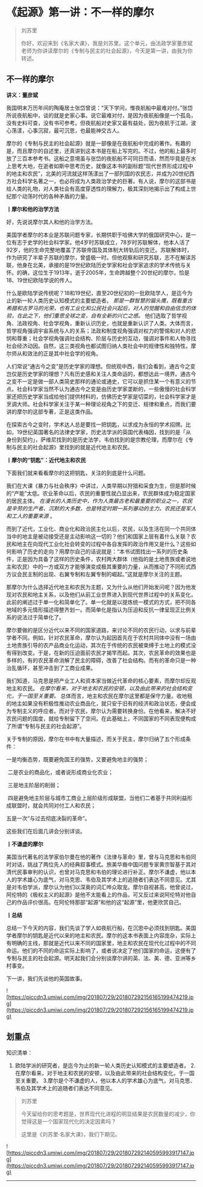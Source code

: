 # 《起源》第一讲：不一样的摩尔

> 刘苏里
> 
> 你好，欢迎来到《名家大课》，我是刘苏里。这个单元，由法政学家董彦斌老师为你讲读摩尔的《专制与民主的社会起源》，今天是第一讲，由我为你转述。

## 不一样的摩尔

 **讲义：董彦斌**

我国明末万历年间的陶庵居士张岱曾说：“天下学问，惟夜航船中最难对付。”张岱所说夜航船中，谈的就是史家心事。说它最难对付，是因为夜航船像是一个孤岛，没有史料可查，没有书可参考。但夜航船对史家又最有益处，因为夜航于江湖，波心荡漾，心事沉寂，最可沉思，也最能神交古人。

摩尔的《专制与民主的社会起源》就是一部像是在夜航船中完成的著作。有趣的是，而且摩尔的自述里，还真讲到这本书是在船上写完的。不过，他的船上最多时放了三百本参考书。这船之意境虽与张岱的夜航船不可同日而语，然而毕竟是在水上思考大地，在逝者如斯中思考历史，就像这本书的副标题“现代世界形成过程中的地主和农民”，北美的河流就这样荡漾出了一部列国的农民志，并成为20世纪西方社会科学名著之一，也必将成为人类政治学史的巨著。有人说，摩尔的这部书是给人类的礼物，对人类社会有高度穿透性的理解力，极其深刻地揭示出了构成上世纪那个动荡时代的各种矛盾的力量。

 **丨摩尔和他的治学方法**

好，先说说摩尔其人和他的治学方法。

美国学者摩尔的本业是苏联问题专家，长期供职于哈佛大学的俄国研究中心，是一位有志于史学的社会科学家。他4岁时苏联成立，78岁时苏联解体，他本人活了92岁，他的生命完整地覆盖了苏联帝国及其体制大转轨后的变迁。苏联解体时，作为研究了半辈子苏联的摩尔，曾盛极一时。但他观察和研究苏联，志不在解读苏联，他身在北美，承接的是19世纪欧陆历史学家和社会学家追求的学术传统与关怀。的确，这位生于1913年，逝于2005年，生命跨越整个20世纪的摩尔，恰是18、19世纪欧陆学说的传人。

什么是欧陆学说传统呢？18和19世纪，直至20世纪初的一批欧陆学人，是迄今为止的新一轮人类历史认知模式的主要塑造者。 *那是一群智慧的猫头鹰，既看重古希腊和古罗马的光荣，也有工业化和公民社会兴起后，对人的觉醒和自由信念的体验，在此之下，他们重思全球之变，自有全新的兴亡之感。* 他们选取了哲学视角、法政视角、社会学视角，重新认识历史，也就是重新认识了人类。大体而言，哲学视角强调宇宙系统与人的关系；法政和制度视角强调对权力的警惕和对人的悲悯和尊重；社会学视角强调社会结构、阶层与历史的互动，强调对事件和人物寻找社会经济动因。自然，这三类视角也都试图归纳人类社会中的规律性和独特性。摩尔师从和效法的正是其中社会学的视角。

人们常说“通古今之变”是历史学家的理想。但统观中西，我们会看到，通古今之变岂仅是历史学家的理想？凡有历史感和关注人类命运的，都想达此一境界。通古今之变不一定是做一部人类简史那样的通论或通史，它可以是抓住某一个有意义的节点。社会科学家当然不认为通古今之变是由历史学家垄断的，一些傲慢的社会科学家还把历史学家当成给他们提供材料的，仿佛历史学家是切菜的，社会科学家才是烹调大师。社会科学家关注于某一种理论视角之下的变迁、规律和重点，而我们要讲的摩尔的这部专著，正是这类作品。

在探索古今之变时，学术达人总是要找一把钥匙，以求成为永恒的学术招牌。比如，19世纪英国著名的法律史学家，历史法学派的英国代表梅因，找到的是「从身份到契约」，萨维尼找到的是历史法学，韦伯找到的是宗教伦理，而摩尔在《专制与民主的社会起源》里找到的就是近代地主和农民。

 **丨摩尔的“钥匙”：近代地主和农民** 

下面我们就来看看摩尔的这把钥匙，关注的到底是什么问题。

我们在大课《暴力与社会秩序》中讲过，人类早期以狩猎和采食为生，但是那时候的“产能”太低。农业革命以后，农民的重要性就凸显出来，农民群体成为稳定国家的居民主体。 *在漫长的人类历史中，作为人类最古老和最重要的职业之一，农民是辛劳的生产者、沉默的大多数，也是特定时期一系列暴动的主力。农民还是军人和工人的重要来源* 。

而到了近代，工业化、商业化和政治民主化以后，农民，以及生活在同一个共同体当中的地主是被动接受还是主动影响这一切的？他们和国家上层有着什么关联？农民和地主在向现代工业化社会转变的过程中各自发挥的政治作用又是什么？这些如何影响了历史的走向？用摩尔自己的话说就是：“本书试图找出一系列的历史条件，正是因为具备了这样的历史条件，农村两大群体（他指的是土地贵族或者说地主和农民）中的一方或双方才能够演变成极其重要的力量，从而推动了不同形式西方议会民主制的出现、右翼专制和左翼专制的崛起。”这就是摩尔关注的主题。

那摩尔为什么选择近代地主和农民为主题，又为什么从他们开始发问呢？因为他发现对农民和地主关系，以及他们从前工业世界进入到现代世界过程中的关系变化，此前的阐述过于单一化和简单化了。单一化就是以提炼统一模式的方式，把不同各地域的多元情形描述得整齐划一。而简单化是指认为压迫和反抗一律呈现正比例关系的说法过于简单化了。

摩尔要做的是区分近代以来不同的国家道路，来讨论不同的农民行动，以求与前辈学者不同。例如，针对农民革命，摩尔认为起因首先在于农村共同体中没有一场由土地贵族引导的农产品商业化运动，其次在于传统的农民被束缚于土地上的模式没有得到改变。于是，在新的压迫面前农民才揭竿而起。其次，农民革命的效果也是多样的，有的农民革命消解了民主的障碍，改善了社会结构。而有的革命只是一种治乱循环，甚至冲击到了工商业成果。

我们知道，马克思是把产业工人和资本家当做近代革命的核心要素，而摩尔却反观地主和农民。 *在摩尔看来，对于地主和农民的安顿，以及由此带来的社会结构变化，于一国至关重要。* 总体而言，地主和农民在摩尔这里都是保守力量。收地租的地主如果没有积极性推动农业商品化，就只安于旧有的经济和政治状态，便会成为专制主义的呼应者。而对于农民，摩尔认为需要转换身份。在他看来，解决不好农民问题的国度，就给专制留下了空间。在此基础上，不同国家的不同表现便构成了所谓“专制与民主的社会起源”。

关于专制的原因，摩尔在书中有大量描述，而关于民主，摩尔归纳了五个形成条件：

一是均衡态势，既要避免国王的强势，又要避免地主的强势；

 二是农业的商品化，或者说形成商业化农业；

 三是地主阶层的削弱；

 四是避免地主阶层与城市工商业上层阶级形成联盟，当他们二者基于共同利益形成联盟时，就会共同对付工人和农民； 

五是一次“与过去彻底决裂的革命”。

这些我们在后面几讲会分别详谈。

 **丨不谦虚的摩尔**

美国当代著名的法学家伯尔曼在他的著作《法律与革命》里，曾与马克思和韦伯同时对话，挑战了两位先人的经典叙事模式。旅美华裔中国问题专家黄宗智基于其对清代民事审判的认识，也曾对马克思和韦伯的理论进行补正。摩尔不谦虚，他以本人的学术雄心为底气，对马克思、韦伯及其学术上的追随者们表达不同意见。尤其是对韦伯学派，摩尔认为他们以深奥的词汇哗众取宠。摩尔自视甚高，他曾说过，阿伦特的《极权主义的起源》是他不太能看上的作品，可又反过来说阿伦特对他自己的作品评价很高。在阿伦特那部“起源”和他的这“起源”里，他更欣赏自己。

 **丨总结**

总结一下今天的内容，我们先谈了学人如夜航行船，在沉思中必须找到钥匙。美国学者摩尔的钥匙是近代以来的地主和农民。摩尔的这本书表面上内容庞杂，实际上有明确的主线，那就是近代以来不同的国家里，地主和农民在现代化过程中的不同命运。他们的不同的命运实际上影响了，或者说决定了他们国家的命运，这便有了专制与民主的社会起源。明天起我们会分别谈摩尔讲的英、法、美、德、亚洲等乡村事变。

下一讲，我们先谈他的英国故事。

![https://piccdn3.umiwi.com/img/201807/29/201807292156165199474219.jpg](https://piccdn3.umiwi.com/img/201807/29/201807292156165199474219.jpg)

## 划重点

知识清单：
1. 欧陆学派的研究者，是迄今为止的新一轮人类历史认知模式的主要塑造者。
2.在摩尔看来，对于地主和农民的安顿，以及由此带来的社会结构变化，于一国至关重要。
3.摩尔是个不谦虚的人，他以本人的学术雄心为底气，对马克思、韦伯及其学术上的追随者们表达不同意见。

> 刘苏里
> 
> 今天留给你的思考题是，世界现代化进程的明显结果是农民数量的减少，你觉得这是一个国家现代化的决定因素吗？
> 
> 这里是《刘苏里·名家大课》，我们下期见。

![https://piccdn3.umiwi.com/img/201807/29/201807292140595993917147.jpg](https://piccdn3.umiwi.com/img/201807/29/201807292140595993917147.jpg)

---
